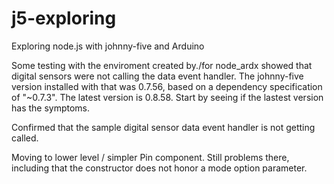 # j5-exploring
Exploring node.js with johnny-five and Arduino

Some testing with the enviroment created by./for node_ardx showed that digital
sensors were not calling the data event handler.  The johnny-five version
installed with that was 0.7.56, based on a dependency specification of "~0.7.3".
The latest version is 0.8.58.  Start by seeing if the lastest version has the
symptoms.

Confirmed that the sample digital sensor data event handler is not getting called.

Moving to lower level / simpler Pin component.  Still problems there, including
that the constructor does not honor a mode option parameter.
